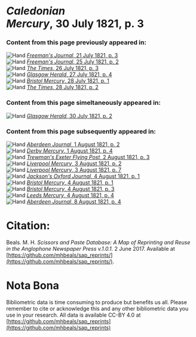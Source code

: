 # *Caledonian Mercury*, 30 July 1821, p. 3  
  
### Content from this page previously appeared in:  
![Hand](http://scissorsandpaste.net/wp-content/uploads/2017/06/smallhandpointer.png) [*Freeman's Journal*, 21 July 1821, p. 3](https://mhbeals.github.io/sap_html/Freeman's-Journal/Freeman's-Journal-21-July-1821-p-3)  
![Hand](http://scissorsandpaste.net/wp-content/uploads/2017/06/smallhandpointer.png) [*Freeman's Journal*, 25 July 1821, p. 2](https://mhbeals.github.io/sap_html/Freeman's-Journal/Freeman's-Journal-25-July-1821-p-2)  
![Hand](http://scissorsandpaste.net/wp-content/uploads/2017/06/smallhandpointer.png) [*The Times*, 26 July 1821, p. 3](https://mhbeals.github.io/sap_html/The-Times/The-Times-26-July-1821-p-3)  
![Hand](http://scissorsandpaste.net/wp-content/uploads/2017/06/smallhandpointer.png) [*Glasgow Herald*, 27 July 1821, p. 4](https://mhbeals.github.io/sap_html/Glasgow-Herald/Glasgow-Herald-27-July-1821-p-4)  
![Hand](http://scissorsandpaste.net/wp-content/uploads/2017/06/smallhandpointer.png) [*Bristol Mercury*, 28 July 1821, p. 1](https://mhbeals.github.io/sap_html/Bristol-Mercury/Bristol-Mercury-28-July-1821-p-1)  
![Hand](http://scissorsandpaste.net/wp-content/uploads/2017/06/smallhandpointer.png) [*The Times*, 28 July 1821, p. 2](https://mhbeals.github.io/sap_html/The-Times/The-Times-28-July-1821-p-2)  
  
### Content from this page simeltaneously appeared in:  
![Hand](http://scissorsandpaste.net/wp-content/uploads/2017/06/smallhandpointer.png) [*Glasgow Herald*, 30 July 1821, p. 2](https://mhbeals.github.io/sap_html/Glasgow-Herald/Glasgow-Herald-30-July-1821-p-2)  
  
### Content from this page subsequently appeared in:  
![Hand](http://scissorsandpaste.net/wp-content/uploads/2017/06/smallhandpointer.png) [*Aberdeen Journal*, 1 August 1821, p. 2](https://mhbeals.github.io/sap_html/Aberdeen-Journal/Aberdeen-Journal-1-August-1821-p-2)  
![Hand](http://scissorsandpaste.net/wp-content/uploads/2017/06/smallhandpointer.png) [*Derby Mercury*, 1 August 1821, p. 4](https://mhbeals.github.io/sap_html/Derby-Mercury/Derby-Mercury-1-August-1821-p-4)  
![Hand](http://scissorsandpaste.net/wp-content/uploads/2017/06/smallhandpointer.png) [*Trewman's Exeter Flying Post*, 2 August 1821, p. 3](https://mhbeals.github.io/sap_html/Trewman's-Exeter-Flying-Post/Trewman's-Exeter-Flying-Post-2-August-1821-p-3)  
![Hand](http://scissorsandpaste.net/wp-content/uploads/2017/06/smallhandpointer.png) [*Liverpool Mercury*, 3 August 1821, p. 2](https://mhbeals.github.io/sap_html/Liverpool-Mercury/Liverpool-Mercury-3-August-1821-p-2)  
![Hand](http://scissorsandpaste.net/wp-content/uploads/2017/06/smallhandpointer.png) [*Liverpool Mercury*, 3 August 1821, p. 7](https://mhbeals.github.io/sap_html/Liverpool-Mercury/Liverpool-Mercury-3-August-1821-p-7)  
![Hand](http://scissorsandpaste.net/wp-content/uploads/2017/06/smallhandpointer.png) [*Jackson's Oxford Journal*, 4 August 1821, p. 1](https://mhbeals.github.io/sap_html/Jackson's-Oxford-Journal/Jackson's-Oxford-Journal-4-August-1821-p-1)  
![Hand](http://scissorsandpaste.net/wp-content/uploads/2017/06/smallhandpointer.png) [*Bristol Mercury*, 4 August 1821, p. 1](https://mhbeals.github.io/sap_html/Bristol-Mercury/Bristol-Mercury-4-August-1821-p-1)  
![Hand](http://scissorsandpaste.net/wp-content/uploads/2017/06/smallhandpointer.png) [*Bristol Mercury*, 4 August 1821, p. 3](https://mhbeals.github.io/sap_html/Bristol-Mercury/Bristol-Mercury-4-August-1821-p-3)  
![Hand](http://scissorsandpaste.net/wp-content/uploads/2017/06/smallhandpointer.png) [*Leeds Mercury*, 4 August 1821, p. 4](https://mhbeals.github.io/sap_html/Leeds-Mercury/Leeds-Mercury-4-August-1821-p-4)  
![Hand](http://scissorsandpaste.net/wp-content/uploads/2017/06/smallhandpointer.png) [*Aberdeen Journal*, 8 August 1821, p. 4](https://mhbeals.github.io/sap_html/Aberdeen-Journal/Aberdeen-Journal-8-August-1821-p-4)  


# Citation: 

Beals. M. H. *Scissors and Paste Database: A Map of Reprinting and Reuse in the Anglophone Newspaper Press v.1.0.1.* 2 June 2017. Available at [https://github.com/mhbeals/sap_reprints/](https://github.com/mhbeals/sap_reprints/). 

# Nota Bona

Bibliometric data is time consuming to produce but benefits us all. Please remember to cite or acknowledge this and any other bibliometric data you use in your research. All data is available CC-BY 4.0 at [https://github.com/mhbeals/sap_reprints](https://github.com/mhbeals/sap_reprints)